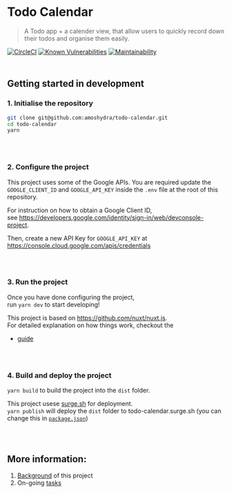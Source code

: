 # Todo Calendar

> A Todo app + a calender view, that allow users to quickly record down their todos and organise them easily.

[![CircleCI](https://circleci.com/gh/amoshydra/todo-calendar.svg?style=svg)](https://circleci.com/gh/amoshydra/todo-calendar)
[![Known Vulnerabilities](https://snyk.io/test/github/amoshydra/todo-calendar/badge.svg)](https://snyk.io/test/github/amoshydra/todo-calendar)
[![Maintainability](https://api.codeclimate.com/v1/badges/a99a88d28ad37a79dbf6/maintainability)](https://codeclimate.com/github/amoshydra/todo-calendar/maintainability)

<img height="10px">

## Getting started in development

### 1. Initialise the repository
```bash
git clone git@github.com:amoshydra/todo-calendar.git
cd todo-calendar
yarn
```

<img height="30px">

### 2. Configure the project
This project uses some of the Google APIs. You are required update the
`GOOGLE_CLIENT_ID` and `GOOGLE_API_KEY` inside the `.env` file at the root of this repository.

For instruction on how to obtain a Google Client ID,  
see https://developers.google.com/identity/sign-in/web/devconsole-project.

Then, create a new API Key for `GOOGLE_API_KEY` at https://console.cloud.google.com/apis/credentials

<img height="30px">

### 3. Run the project
Once you have done configuring the project,  
run `yarn dev` to start developing!

This project is based on https://github.com/nuxt/nuxt.js.  
For detailed explanation on how things work, checkout the  
- [guide](https://github.com/nuxt/nuxt.js)

<img height="30px">

### 4. Build and deploy the project
`yarn build` to build the project into the `dist` folder.  

This project usese [surge.sh](http://surge.sh/) for deployment.  
`yarn publish` will deploy the `dist` folder to todo-calendar.surge.sh (you can change this in [`package.json`](https://github.com/amoshydra/todo-calendar/blob/master/package.json))

<img height="30px">

## More information:
1. [Background](https://github.com/amoshydra/todo-calendar/wiki) of this project
2. On-going [tasks](https://github.com/amoshydra/todo-calendar/wiki/Tasks)
